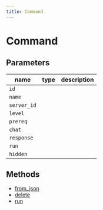 ```yaml
---
title: Command
---
```


# Command

## Parameters

| name      | type | description |
| --------- | ---- | ----------- |
| `id`        |      |             |
| `name`      |      |             |
| `server_id` |      |             |
| `level`     |      |             |
| `prereq`    |      |             |
| `chat`      |      |             |
| `response`  |      |             |
| `run`       |      |             |
| `hidden`    |      |             |

## Methods

- [from_json](#from_json)
- [delete](#delete)
- [run](#run)
